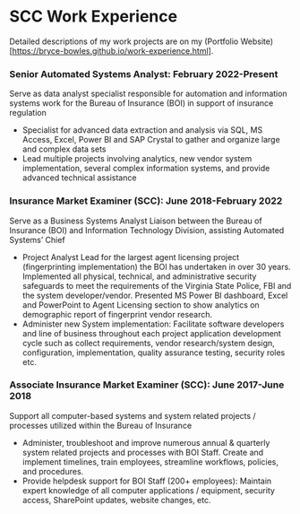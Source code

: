 # SCC Work Experience
Detailed descriptions of my work projects are on my (Portfolio Website)[https://bryce-bowles.github.io/work-experience.html].

### Senior Automated Systems Analyst: February 2022-Present 
Serve as data analyst specialist responsible for automation and information systems work for the Bureau of Insurance (BOI) in support of insurance regulation
* Specialist for advanced data extraction and analysis via SQL, MS Access, Excel, Power BI and SAP Crystal to gather and organize large and complex data sets
* Lead multiple projects involving analytics, new vendor system implementation, several complex information systems, and provide advanced technical assistance

### Insurance Market Examiner (SCC): June 2018-February 2022  
Serve as a Business Systems Analyst Liaison between the Bureau of Insurance (BOI) and Information Technology Division, assisting Automated Systems’ Chief
* Project Analyst Lead for the largest agent licensing project (fingerprinting implementation) the BOI has undertaken in over 30 years. Implemented all physical, technical, and administrative security safeguards to meet the requirements of the Virginia State Police, FBI and the system developer/vendor. Presented 
MS Power BI dashboard, Excel and PowerPoint to Agent Licensing section to show analytics on demographic report of fingerprint vendor research. 
* Administer new System implementation: Facilitate software developers and line of business throughout each project application development cycle such as collect requirements, vendor research/system design, configuration, implementation, quality assurance testing, security roles etc.

### Associate Insurance Market Examiner (SCC): June 2017-June 2018 
Support all computer-based systems and system related projects / processes utilized within the Bureau of Insurance
* Administer, troubleshoot and improve numerous annual & quarterly system related projects and processes with BOI Staff. Create and implement timelines, train employees, streamline workflows, policies, and procedures. 
* Provide helpdesk support for BOI Staff (200+ employees): Maintain expert knowledge of all computer applications / equipment, security access, SharePoint updates, website changes, etc. 
